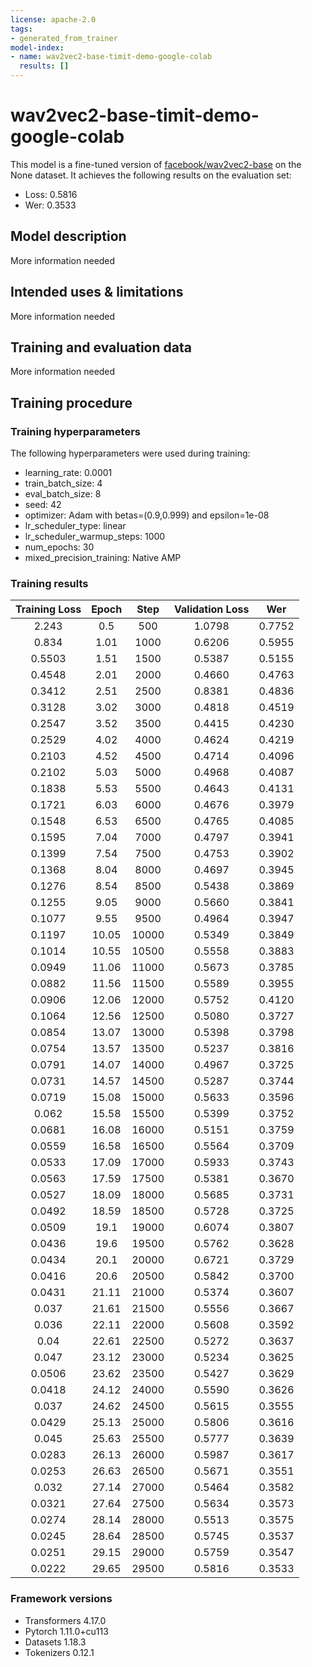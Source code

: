```yaml
---
license: apache-2.0
tags:
- generated_from_trainer
model-index:
- name: wav2vec2-base-timit-demo-google-colab
  results: []
---
```


<!-- This model card has been generated automatically according to the information the Trainer had access to. You
should probably proofread and complete it, then remove this comment. -->

# wav2vec2-base-timit-demo-google-colab

This model is a fine-tuned version of [facebook/wav2vec2-base](https://huggingface.co/facebook/wav2vec2-base) on the None dataset.
It achieves the following results on the evaluation set:
- Loss: 0.5816
- Wer: 0.3533

## Model description

More information needed

## Intended uses & limitations

More information needed

## Training and evaluation data

More information needed

## Training procedure

### Training hyperparameters

The following hyperparameters were used during training:
- learning_rate: 0.0001
- train_batch_size: 4
- eval_batch_size: 8
- seed: 42
- optimizer: Adam with betas=(0.9,0.999) and epsilon=1e-08
- lr_scheduler_type: linear
- lr_scheduler_warmup_steps: 1000
- num_epochs: 30
- mixed_precision_training: Native AMP

### Training results

| Training Loss | Epoch | Step  | Validation Loss | Wer    |
|:-------------:|:-----:|:-----:|:---------------:|:------:|
| 2.243         | 0.5   | 500   | 1.0798          | 0.7752 |
| 0.834         | 1.01  | 1000  | 0.6206          | 0.5955 |
| 0.5503        | 1.51  | 1500  | 0.5387          | 0.5155 |
| 0.4548        | 2.01  | 2000  | 0.4660          | 0.4763 |
| 0.3412        | 2.51  | 2500  | 0.8381          | 0.4836 |
| 0.3128        | 3.02  | 3000  | 0.4818          | 0.4519 |
| 0.2547        | 3.52  | 3500  | 0.4415          | 0.4230 |
| 0.2529        | 4.02  | 4000  | 0.4624          | 0.4219 |
| 0.2103        | 4.52  | 4500  | 0.4714          | 0.4096 |
| 0.2102        | 5.03  | 5000  | 0.4968          | 0.4087 |
| 0.1838        | 5.53  | 5500  | 0.4643          | 0.4131 |
| 0.1721        | 6.03  | 6000  | 0.4676          | 0.3979 |
| 0.1548        | 6.53  | 6500  | 0.4765          | 0.4085 |
| 0.1595        | 7.04  | 7000  | 0.4797          | 0.3941 |
| 0.1399        | 7.54  | 7500  | 0.4753          | 0.3902 |
| 0.1368        | 8.04  | 8000  | 0.4697          | 0.3945 |
| 0.1276        | 8.54  | 8500  | 0.5438          | 0.3869 |
| 0.1255        | 9.05  | 9000  | 0.5660          | 0.3841 |
| 0.1077        | 9.55  | 9500  | 0.4964          | 0.3947 |
| 0.1197        | 10.05 | 10000 | 0.5349          | 0.3849 |
| 0.1014        | 10.55 | 10500 | 0.5558          | 0.3883 |
| 0.0949        | 11.06 | 11000 | 0.5673          | 0.3785 |
| 0.0882        | 11.56 | 11500 | 0.5589          | 0.3955 |
| 0.0906        | 12.06 | 12000 | 0.5752          | 0.4120 |
| 0.1064        | 12.56 | 12500 | 0.5080          | 0.3727 |
| 0.0854        | 13.07 | 13000 | 0.5398          | 0.3798 |
| 0.0754        | 13.57 | 13500 | 0.5237          | 0.3816 |
| 0.0791        | 14.07 | 14000 | 0.4967          | 0.3725 |
| 0.0731        | 14.57 | 14500 | 0.5287          | 0.3744 |
| 0.0719        | 15.08 | 15000 | 0.5633          | 0.3596 |
| 0.062         | 15.58 | 15500 | 0.5399          | 0.3752 |
| 0.0681        | 16.08 | 16000 | 0.5151          | 0.3759 |
| 0.0559        | 16.58 | 16500 | 0.5564          | 0.3709 |
| 0.0533        | 17.09 | 17000 | 0.5933          | 0.3743 |
| 0.0563        | 17.59 | 17500 | 0.5381          | 0.3670 |
| 0.0527        | 18.09 | 18000 | 0.5685          | 0.3731 |
| 0.0492        | 18.59 | 18500 | 0.5728          | 0.3725 |
| 0.0509        | 19.1  | 19000 | 0.6074          | 0.3807 |
| 0.0436        | 19.6  | 19500 | 0.5762          | 0.3628 |
| 0.0434        | 20.1  | 20000 | 0.6721          | 0.3729 |
| 0.0416        | 20.6  | 20500 | 0.5842          | 0.3700 |
| 0.0431        | 21.11 | 21000 | 0.5374          | 0.3607 |
| 0.037         | 21.61 | 21500 | 0.5556          | 0.3667 |
| 0.036         | 22.11 | 22000 | 0.5608          | 0.3592 |
| 0.04          | 22.61 | 22500 | 0.5272          | 0.3637 |
| 0.047         | 23.12 | 23000 | 0.5234          | 0.3625 |
| 0.0506        | 23.62 | 23500 | 0.5427          | 0.3629 |
| 0.0418        | 24.12 | 24000 | 0.5590          | 0.3626 |
| 0.037         | 24.62 | 24500 | 0.5615          | 0.3555 |
| 0.0429        | 25.13 | 25000 | 0.5806          | 0.3616 |
| 0.045         | 25.63 | 25500 | 0.5777          | 0.3639 |
| 0.0283        | 26.13 | 26000 | 0.5987          | 0.3617 |
| 0.0253        | 26.63 | 26500 | 0.5671          | 0.3551 |
| 0.032         | 27.14 | 27000 | 0.5464          | 0.3582 |
| 0.0321        | 27.64 | 27500 | 0.5634          | 0.3573 |
| 0.0274        | 28.14 | 28000 | 0.5513          | 0.3575 |
| 0.0245        | 28.64 | 28500 | 0.5745          | 0.3537 |
| 0.0251        | 29.15 | 29000 | 0.5759          | 0.3547 |
| 0.0222        | 29.65 | 29500 | 0.5816          | 0.3533 |


### Framework versions

- Transformers 4.17.0
- Pytorch 1.11.0+cu113
- Datasets 1.18.3
- Tokenizers 0.12.1
